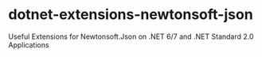 # dotnet-extensions-newtonsoft-json
Useful Extensions for Newtonsoft.Json on .NET 6/7 and .NET Standard 2.0 Applications
